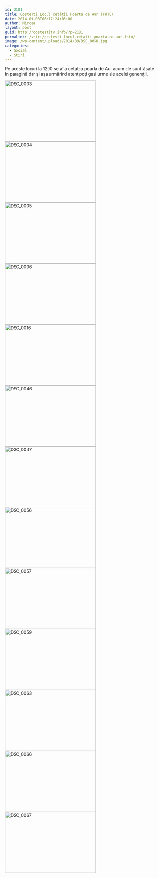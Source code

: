```yaml
---
id: 2181
title: Costești Locul cetății Poarta de Aur (FOTO)
date: 2014-09-03T06:17:24+03:00
author: Mircea
layout: post
guid: http://costestitv.info/?p=2181
permalink: /stiri/costesti-locul-cetatii-poarta-de-aur-foto/
image: /wp-content/uploads/2014/09/DSC_0058.jpg
categories:
  - Social
  - Știri
---
```

Pe aceste locuri la 1200 se afla cetatea poarta de Aur acum ele sunt lăsate în paragină dar și așa urmărind atent poți gasi urme ale acelei generații.<!--more-->

[<img class="alignnone size-medium wp-image-2182" src="http://costestitv.info/wp-content/uploads/2014/09/DSC_0003-300x200.jpg" alt="DSC_0003" width="300" height="200" srcset="http://costestitv.ddev.local/wp-content/uploads/2014/09/DSC_0003-300x200.jpg 300w, http://costestitv.ddev.local/wp-content/uploads/2014/09/DSC_0003.jpg 1024w" sizes="(max-width: 300px) 100vw, 300px" />](http://costestitv.info/wp-content/uploads/2014/09/DSC_0003.jpg) [<img class="alignnone size-medium wp-image-2183" src="http://costestitv.info/wp-content/uploads/2014/09/DSC_0004-300x200.jpg" alt="DSC_0004" width="300" height="200" srcset="http://costestitv.ddev.local/wp-content/uploads/2014/09/DSC_0004-300x200.jpg 300w, http://costestitv.ddev.local/wp-content/uploads/2014/09/DSC_0004.jpg 1024w" sizes="(max-width: 300px) 100vw, 300px" />](http://costestitv.info/wp-content/uploads/2014/09/DSC_0004.jpg) [<img class="alignnone size-medium wp-image-2184" src="http://costestitv.info/wp-content/uploads/2014/09/DSC_0005-300x200.jpg" alt="DSC_0005" width="300" height="200" srcset="http://costestitv.ddev.local/wp-content/uploads/2014/09/DSC_0005-300x200.jpg 300w, http://costestitv.ddev.local/wp-content/uploads/2014/09/DSC_0005.jpg 1024w" sizes="(max-width: 300px) 100vw, 300px" />](http://costestitv.info/wp-content/uploads/2014/09/DSC_0005.jpg) [<img class="alignnone size-medium wp-image-2185" src="http://costestitv.info/wp-content/uploads/2014/09/DSC_0006-300x200.jpg" alt="DSC_0006" width="300" height="200" srcset="http://costestitv.ddev.local/wp-content/uploads/2014/09/DSC_0006-300x200.jpg 300w, http://costestitv.ddev.local/wp-content/uploads/2014/09/DSC_0006.jpg 1024w" sizes="(max-width: 300px) 100vw, 300px" />](http://costestitv.info/wp-content/uploads/2014/09/DSC_0006.jpg) [<img class="alignnone size-medium wp-image-2187" src="http://costestitv.info/wp-content/uploads/2014/09/DSC_0016-300x200.jpg" alt="DSC_0016" width="300" height="200" srcset="http://costestitv.ddev.local/wp-content/uploads/2014/09/DSC_0016-300x200.jpg 300w, http://costestitv.ddev.local/wp-content/uploads/2014/09/DSC_0016.jpg 1024w" sizes="(max-width: 300px) 100vw, 300px" />](http://costestitv.info/wp-content/uploads/2014/09/DSC_0016.jpg) [<img class="alignnone size-medium wp-image-2188" src="http://costestitv.info/wp-content/uploads/2014/09/DSC_0046-300x200.jpg" alt="DSC_0046" width="300" height="200" srcset="http://costestitv.ddev.local/wp-content/uploads/2014/09/DSC_0046-300x200.jpg 300w, http://costestitv.ddev.local/wp-content/uploads/2014/09/DSC_0046.jpg 1024w" sizes="(max-width: 300px) 100vw, 300px" />](http://costestitv.info/wp-content/uploads/2014/09/DSC_0046.jpg) [<img class="alignnone size-medium wp-image-2189" src="http://costestitv.info/wp-content/uploads/2014/09/DSC_0047-300x200.jpg" alt="DSC_0047" width="300" height="200" srcset="http://costestitv.ddev.local/wp-content/uploads/2014/09/DSC_0047-300x200.jpg 300w, http://costestitv.ddev.local/wp-content/uploads/2014/09/DSC_0047.jpg 1024w" sizes="(max-width: 300px) 100vw, 300px" />](http://costestitv.info/wp-content/uploads/2014/09/DSC_0047.jpg) [<img class="alignnone size-medium wp-image-2190" src="http://costestitv.info/wp-content/uploads/2014/09/DSC_0056-300x200.jpg" alt="DSC_0056" width="300" height="200" srcset="http://costestitv.ddev.local/wp-content/uploads/2014/09/DSC_0056-300x200.jpg 300w, http://costestitv.ddev.local/wp-content/uploads/2014/09/DSC_0056.jpg 1024w" sizes="(max-width: 300px) 100vw, 300px" />](http://costestitv.info/wp-content/uploads/2014/09/DSC_0056.jpg) [<img class="alignnone size-medium wp-image-2191" src="http://costestitv.info/wp-content/uploads/2014/09/DSC_0057-300x200.jpg" alt="DSC_0057" width="300" height="200" srcset="http://costestitv.ddev.local/wp-content/uploads/2014/09/DSC_0057-300x200.jpg 300w, http://costestitv.ddev.local/wp-content/uploads/2014/09/DSC_0057.jpg 1024w" sizes="(max-width: 300px) 100vw, 300px" />](http://costestitv.info/wp-content/uploads/2014/09/DSC_0057.jpg) [<img class="alignnone size-medium wp-image-2193" src="http://costestitv.info/wp-content/uploads/2014/09/DSC_0059-300x200.jpg" alt="DSC_0059" width="300" height="200" srcset="http://costestitv.ddev.local/wp-content/uploads/2014/09/DSC_0059-300x200.jpg 300w, http://costestitv.ddev.local/wp-content/uploads/2014/09/DSC_0059.jpg 1024w" sizes="(max-width: 300px) 100vw, 300px" />](http://costestitv.info/wp-content/uploads/2014/09/DSC_0059.jpg) [<img class="alignnone size-medium wp-image-2194" src="http://costestitv.info/wp-content/uploads/2014/09/DSC_0063-300x200.jpg" alt="DSC_0063" width="300" height="200" srcset="http://costestitv.ddev.local/wp-content/uploads/2014/09/DSC_0063-300x200.jpg 300w, http://costestitv.ddev.local/wp-content/uploads/2014/09/DSC_0063.jpg 1024w" sizes="(max-width: 300px) 100vw, 300px" />](http://costestitv.info/wp-content/uploads/2014/09/DSC_0063.jpg) [<img class="alignnone size-medium wp-image-2195" src="http://costestitv.info/wp-content/uploads/2014/09/DSC_0066-300x200.jpg" alt="DSC_0066" width="300" height="200" srcset="http://costestitv.ddev.local/wp-content/uploads/2014/09/DSC_0066-300x200.jpg 300w, http://costestitv.ddev.local/wp-content/uploads/2014/09/DSC_0066.jpg 1024w" sizes="(max-width: 300px) 100vw, 300px" />](http://costestitv.info/wp-content/uploads/2014/09/DSC_0066.jpg) [<img class="alignnone size-medium wp-image-2196" src="http://costestitv.info/wp-content/uploads/2014/09/DSC_0067-300x200.jpg" alt="DSC_0067" width="300" height="200" srcset="http://costestitv.ddev.local/wp-content/uploads/2014/09/DSC_0067-300x200.jpg 300w, http://costestitv.ddev.local/wp-content/uploads/2014/09/DSC_0067.jpg 1024w" sizes="(max-width: 300px) 100vw, 300px" />](http://costestitv.info/wp-content/uploads/2014/09/DSC_0067.jpg)